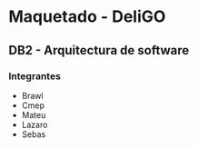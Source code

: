 # Maquetado - DeliGO

## DB2 - Arquitectura de software

### Integrantes

- Brawl
- Cmep
- Mateu
- Lazaro
- Sebas
